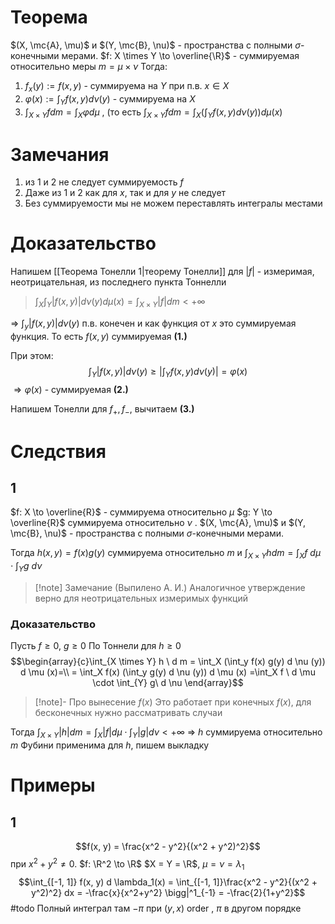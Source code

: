 # Теорема
$(X, \mc{A}, \mu)$ и $(Y, \mc{B}, \nu)$ - пространства с полными $\sigma$-конечными мерами.
$f: X \times Y \to \overline{\R}$ - суммируемая относительно меры $m = \mu \times \nu$ 
Тогда:
1. $f_x(y) := f(x, y)$ - суммируема на $Y$ при п.в. $x \in X$
2. $\varphi(x) := \int_Y f(x, y) d \nu(y)$ - суммируема на $X$
3. $\int_{X \times Y} f d m = \int_X \varphi d \mu$ , (то есть $\int_{X \times Y} f d m = \int_X (\int_Y f(x, y) d \nu (y)) d \mu(x)$  
# Замечания
1. из 1 и 2 не следует суммируемость $f$
2. Даже из 1 и 2 как для $x$, так и для $y$ не следует
3. Без суммируемости мы не можем переставлять интегралы местами
# Доказательство
Напишем [[Теорема Тонелли 1|теорему Тонелли]] для $|f|$ - измеримая, неотрицательная, из последнего пункта Тоннелли
>    $\int_X \int_Y |f(x, y)| d \nu (y) d \mu (x) = \int_{X \times Y} |f| d m < +\infty$  

$\Rightarrow$ $\int_y |f(x, y)| d \nu(y)$ п.в. конечен и как функция от $x$ это суммируемая функция. То есть $f(x, y)$ суммируемая **(1.)** 

При этом: $$\int _Y |f(x, y)| d \nu(y) \geq |\int_Y f(x, y) d \nu (y) | = \varphi(x)$$ $\Rightarrow \varphi(x)$ - суммируемая **(2.)** 

Напишем Тонелли для $f_+, f_-$, вычитаем **(3.)**
# Следствия
## 1
$f: X \to \overline{R}$ - суммируема относительно $\mu$ $g: Y \to \overline{R}$ суммируема относительно $\nu$ . $(X, \mc{A}, \mu)$ и $(Y, \mc{B}, \nu)$ - пространства с полными $\sigma$-конечными мерами.

Тогда $h(x, y) = f(x) g(y)$ суммируема относительно $m$ и $\int_{X \times Y} h d m = \int_X f \ d \mu \cdot \int_{Y} g\ d \nu$

> [!note] Замечание (Выпилено А. И.)
> Аналогичное утверждение верно для неотрицательных измеримых функций


### Доказательство
Пусть $f \geq 0$, $g \geq 0$ 
По Тоннели для $h \geq 0$ $$\begin{array}{c}\int_{X \times Y} h \ d m = \int_X (\int_y f(x) g(y) d \nu (y)) d \mu (x)=\\ = \int_X  f(x) (\int_y g(y) d \nu (y)) d \mu (x) =\int_X f \ d \mu \cdot \int_{Y} g\ d \nu \end{array}$$
> [!note]- Про вынесение $f(x)$
> Это работает при конечных $f(x)$, для бесконечных нужно рассматривать случаи

Тогда $\int_{X \times Y} |h| dm = \int_X |f| d \mu \cdot \int_Y |g| d \nu < +\infty$ $\Rightarrow$ $h$ суммируема относительно $m$
Фубини применима для $h$, пишем выкладку
# Примеры
## 1
$$f(x, y) = \frac{x^2 - y^2}{(x^2 + y^2)^2}$$ при $x^2 + y^2 \not = 0$. $f: \R^2 \to \R$ $X = Y = \R$, $\mu = \nu = \lambda_1$
$$\int_{[-1, 1]} f(x, y) d \lambda_1(x) = \int_{[-1, 1]}\frac{x^2 - y^2}{(x^2 + y^2)^2} dx = -\frac{x}{x^2+y^2} \bigg|^1_{-1} = -\frac{2}{1+y^2}$$
#todo Полный интеграл там $-\pi$ при $(y, x)$ order , $\pi$ в другом порядке